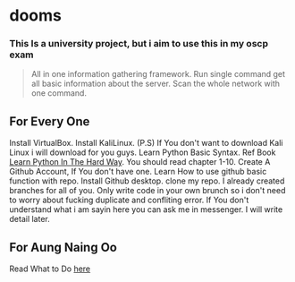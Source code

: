 # dooms

### This Is a university project, but i aim to use this in my oscp exam 

>All in one information gathering framework. Run single command get all basic information about the server. Scan the whole network with one command.


## For Every One 
Install VirtualBox. Install KaliLinux. (P.S) If You don't want to download Kali Linux i will download for you guys.
Learn Python Basic Syntax. Ref Book [Learn Python In The Hard Way](REF/LPTHW.pdf). You should read chapter 1-10.
Create A Github Account, If You don't have one. Learn How to use github basic function with repo. Install Github desktop.
clone my repo. I already created branches for all of you. Only write code in your own brunch so i don't need to worry about fucking duplicate and confliting error. If You don't understand what i am sayin here you can ask me in messenger. I will write detail later.

## For Aung Naing Oo 

Read What to Do [here](WORK/ANO.md)